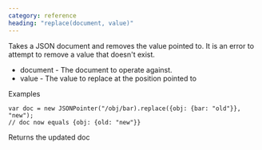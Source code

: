 ```yaml
---
category: reference
heading: "replace(document, value)"
---
```


Takes a JSON document and removes the value pointed to. It is an error to attempt to remove a value that doesn't exist.

* document - The document to operate against.
* value - The value to replace at the position pointed to

Examples

    var doc = new JSONPointer("/obj/bar).replace({obj: {bar: "old"}}, "new");
    // doc now equals {obj: {old: "new"}}

Returns the updated doc 